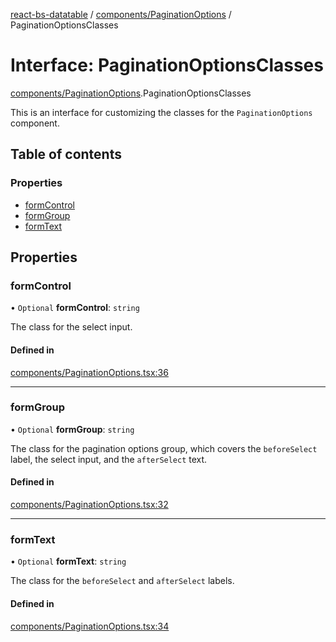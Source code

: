 [react-bs-datatable](../README.md) / [components/PaginationOptions](../modules/components_PaginationOptions.md) / PaginationOptionsClasses

# Interface: PaginationOptionsClasses

[components/PaginationOptions](../modules/components_PaginationOptions.md).PaginationOptionsClasses

This is an interface for customizing the classes for
the `PaginationOptions` component.

## Table of contents

### Properties

- [formControl](components_PaginationOptions.PaginationOptionsClasses.md#formcontrol)
- [formGroup](components_PaginationOptions.PaginationOptionsClasses.md#formgroup)
- [formText](components_PaginationOptions.PaginationOptionsClasses.md#formtext)

## Properties

### formControl

• `Optional` **formControl**: `string`

The class for the select input.

#### Defined in

[components/PaginationOptions.tsx:36](https://github.com/imballinst/react-bs-datatable/blob/cc33b67/src/components/PaginationOptions.tsx#L36)

___

### formGroup

• `Optional` **formGroup**: `string`

The class for the pagination options group, which covers
the `beforeSelect` label, the select input, and the `afterSelect` text.

#### Defined in

[components/PaginationOptions.tsx:32](https://github.com/imballinst/react-bs-datatable/blob/cc33b67/src/components/PaginationOptions.tsx#L32)

___

### formText

• `Optional` **formText**: `string`

The class for the `beforeSelect` and `afterSelect` labels.

#### Defined in

[components/PaginationOptions.tsx:34](https://github.com/imballinst/react-bs-datatable/blob/cc33b67/src/components/PaginationOptions.tsx#L34)
